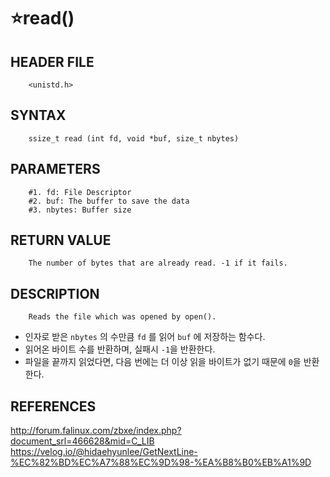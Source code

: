 ⭐read()
==================

HEADER FILE
-----------
        <unistd.h>
        
SYNTAX
------
        ssize_t read (int fd, void *buf, size_t nbytes)

PARAMETERS
----------
        #1. fd: File Descriptor
        #2. buf: The buffer to save the data
        #3. nbytes: Buffer size
        
RETURN VALUE
-----------
        The number of bytes that are already read. -1 if it fails.

DESCRIPTION
-----------
        Reads the file which was opened by open().
        
* 인자로 받은 `nbytes` 의 수만큼 `fd` 를 읽어 `buf` 에 저장하는 함수다.
* 읽어온 바이트 수를 반환하며, 실패시 `-1`을 반환한다.
* 파일을 끝까지 읽었다면, 다음 번에는 더 이상 읽을 바이트가 없기 때문에 `0`을 반환한다.

REFERENCES
-----------

http://forum.falinux.com/zbxe/index.php?document_srl=466628&mid=C_LIB
</br>
https://velog.io/@hidaehyunlee/GetNextLine-%EC%82%BD%EC%A7%88%EC%9D%98-%EA%B8%B0%EB%A1%9D
</br>
</br>
</br>
</br>
